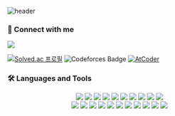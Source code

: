 ![header](https://capsule-render.vercel.app/api?type=waving&color=0:BBBBBB,100:a82da8&height=300&animation=fadeIn&fontColor=ffffff&section=header&text=Hello,%20I'm%20retro3014&fontSize=90)

<h3 align="left"> 🔗 Connect with me</h3>

<a href="mailto:jerome2048@gmail.com" target="_blank"><img src="https://img.shields.io/badge/gmail-EA4335?style=flat-square&logo=gmail&logoColor=white"/></a>

[![Solved.ac 프로필](http://mazassumnida.wtf/api/mini/generate_badge?boj=retro3014)](https://solved.ac/retro3014)
![Codeforces Badge](https://codeforces-readme-stats.vercel.app/api/badge?username=Retro3014)
[![AtCoder](https://badges.joonhyung.xyz/atcoder/retro3014.svg)](https://atcoder.jp/users/retro3014)

<h3 align="left">🛠️ Languages and Tools</h3>
<div align="center">
  <img src="https://img.shields.io/badge/C-A8B9CC?style=flat&logo=c&logoColor=white" /> 
  <img src="https://img.shields.io/badge/C++-00599C?style=flat&logo=c%2B%2B&logoColor=white" /> 
  <img src="https://img.shields.io/badge/C%23-239120?style=flat&logo=csharp&logoColor=white" /> 
  <img src="https://img.shields.io/badge/Java-FC4C02?style=flat&logo=java&logoColor=white" />   
  <img src="https://img.shields.io/badge/Javascript-F7DF1E?style=flat&logo=javascript&logoColor=white" /> 
  <img src="https://img.shields.io/badge/Typescript-3178C6?style=flat&logo=typescript&logoColor=white" /> 
  <img src="https://img.shields.io/badge/Python-3776AB?style=flat&logo=python&logoColor=white" /> 
  <img src="https://img.shields.io/badge/Scala-DC322F?style=flat&logo=scala&logoColor=white" /> 
  <img src="https://img.shields.io/badge/Rust-000000?style=flat&logo=rust&logoColor=white" /> 
  <img src="https://img.shields.io/badge/Unity-FFFFFF?style=flat&logo=unity&logoColor=black" /> 
  <br>
  
  <img src="https://img.shields.io/badge/AndroidStudio-3DDC84?style=flat&logo=androidstudio&logoColor=white" />
  <img src="https://img.shields.io/badge/Kotlin-7F52FF?style=flat&logo=kotlin&logoColor=white" /> 
  <img src="https://img.shields.io/badge/Flutter-02569B?style=flat&logo=flutter&logoColor=white" />
  <img src="https://img.shields.io/badge/Dart-0175C2?style=flat&logo=dart&logoColor=white" />
  <img src="https://img.shields.io/badge/php-777BB4?style=flat&logo=php&logoColor=white" /> 
  <img src="https://img.shields.io/badge/html5-E34F26?style=flat&logo=html5&logoColor=white" /> 
  <img src="https://img.shields.io/badge/css3-1572B6?style=flat&logo=css3&logoColor=white" />
  <img src="https://img.shields.io/badge/node.js-339933?style=flat&logo=node.js&logoColor=white" /> 
  <img src="https://img.shields.io/badge/nestjs-E0234E?style=flat&logo=nestjs&logoColor=white" /> 
  <img src="https://img.shields.io/badge/express-000000?style=flat&logo=express&logoColor=white" /> 
  <img src="https://img.shields.io/badge/MySql-4479A1?style=flat&logo=Mysql&logoColor=white" />
  
</div>
